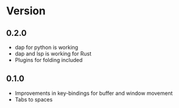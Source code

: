# Version

## 0.2.0

* dap for python is working
* dap and lsp is working for Rust
* Plugins for folding included

## 0.1.0

* Improvements in key-bindings for buffer and window movement
* Tabs to spaces
